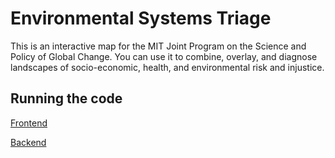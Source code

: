 # Environmental Systems Triage

This is an interactive map for the MIT Joint Program on the Science and Policy of Global Change. You can use it to combine, overlay, and diagnose landscapes of socio-economic, health, and environmental risk and injustice.

## Running the code

[Frontend](frontend)

[Backend](backend)